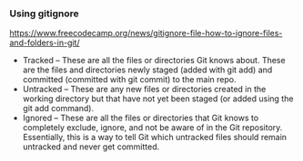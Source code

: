 ### Using gitignore
https://www.freecodecamp.org/news/gitignore-file-how-to-ignore-files-and-folders-in-git/
* Tracked – These are all the files or directories Git knows about. These are the files and directories newly staged (added with git add) and committed (committed with git commit) to the main repo.
* Untracked – These are any new files or directories created in the working directory but that have not yet been staged (or added using the git add command).
* Ignored – These are all the files or directories that Git knows to completely exclude, ignore, and not be aware of in the Git repository. Essentially, this is a way to tell Git which untracked files should remain untracked and never get committed.
